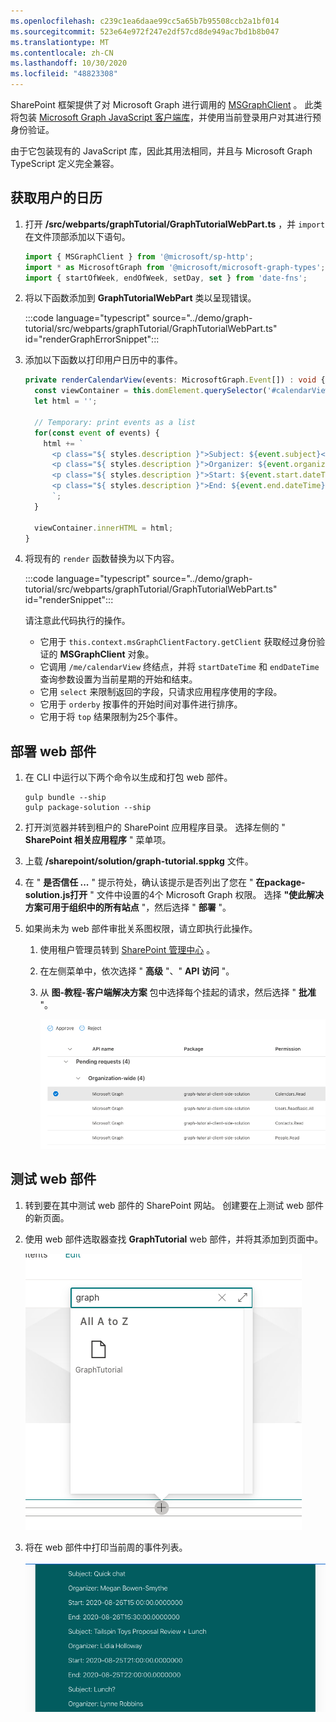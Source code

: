 ```yaml
---
ms.openlocfilehash: c239c1ea6daae99cc5a65b7b95508ccb2a1bf014
ms.sourcegitcommit: 523e64e972f247e2df57cd8de949ac7bd1b8b047
ms.translationtype: MT
ms.contentlocale: zh-CN
ms.lasthandoff: 10/30/2020
ms.locfileid: "48823308"
---
```

<!-- markdownlint-disable MD002 MD041 -->

SharePoint 框架提供了对 Microsoft Graph 进行调用的 [MSGraphClient](https://docs.microsoft.com/javascript/api/sp-http/msgraphclient?view=sp-typescript-latest) 。 此类将包装 [Microsoft Graph JavaScript 客户端库](https://github.com/microsoftgraph/msgraph-sdk-javascript)，并使用当前登录用户对其进行预身份验证。

由于它包装现有的 JavaScript 库，因此其用法相同，并且与 Microsoft Graph TypeScript 定义完全兼容。

## <a name="get-the-users-calendar"></a>获取用户的日历

1. 打开 **/src/webparts/graphTutorial/GraphTutorialWebPart.ts** ，并 `import` 在文件顶部添加以下语句。

    ```typescript
    import { MSGraphClient } from '@microsoft/sp-http';
    import * as MicrosoftGraph from '@microsoft/microsoft-graph-types';
    import { startOfWeek, endOfWeek, setDay, set } from 'date-fns';
    ```

1. 将以下函数添加到 **GraphTutorialWebPart** 类以呈现错误。

    :::code language="typescript" source="../demo/graph-tutorial/src/webparts/graphTutorial/GraphTutorialWebPart.ts" id="renderGraphErrorSnippet":::

1. 添加以下函数以打印用户日历中的事件。

    ```typescript
    private renderCalendarView(events: MicrosoftGraph.Event[]) : void {
      const viewContainer = this.domElement.querySelector('#calendarView');
      let html = '';

      // Temporary: print events as a list
      for(const event of events) {
        html += `
          <p class="${ styles.description }">Subject: ${event.subject}</p>
          <p class="${ styles.description }">Organizer: ${event.organizer.emailAddress.name}</p>
          <p class="${ styles.description }">Start: ${event.start.dateTime}</p>
          <p class="${ styles.description }">End: ${event.end.dateTime}</p>
          `;
      }

      viewContainer.innerHTML = html;
    }
    ```

1. 将现有的 `render` 函数替换为以下内容。

    :::code language="typescript" source="../demo/graph-tutorial/src/webparts/graphTutorial/GraphTutorialWebPart.ts" id="renderSnippet":::

    请注意此代码执行的操作。

    - 它用于 `this.context.msGraphClientFactory.getClient` 获取经过身份验证的 **MSGraphClient** 对象。
    - 它调用 `/me/calendarView` 终结点，并将 `startDateTime` 和 `endDateTime` 查询参数设置为当前星期的开始和结束。
    - 它用 `select` 来限制返回的字段，只请求应用程序使用的字段。
    - 它用于 `orderby` 按事件的开始时间对事件进行排序。
    - 它用于将 `top` 结果限制为25个事件。

## <a name="deploy-the-web-part"></a>部署 web 部件

1. 在 CLI 中运行以下两个命令以生成和打包 web 部件。

    ```Shell
    gulp bundle --ship
    gulp package-solution --ship
    ```

1. 打开浏览器并转到租户的 SharePoint 应用程序目录。 选择左侧的 " **SharePoint 相关应用程序** " 菜单项。

1. 上载 **/sharepoint/solution/graph-tutorial.sppkg** 文件。

1. 在 " **是否信任 ...** " 提示符处，确认该提示是否列出了您在 " **在package-solution.js打开** " 文件中设置的4个 Microsoft Graph 权限。 选择 **"使此解决方案可用于组织中的所有站点** "，然后选择 " **部署** "。

1. 如果尚未为 web 部件审批关系图权限，请立即执行此操作。

    1. 使用租户管理员转到 [SharePoint 管理中心](https://admin.microsoft.com/sharepoint?page=classicfeatures&modern=true) 。

    1. 在左侧菜单中，依次选择 " **高级** "、" **API 访问** "。

    1. 从 **图-教程-客户端解决方案** 包中选择每个挂起的请求，然后选择 " **批准** "。

        ![SharePoint 管理中心的 API 访问页面的屏幕截图](images/api-access.png)

## <a name="test-the-web-part"></a>测试 web 部件

1. 转到要在其中测试 web 部件的 SharePoint 网站。 创建要在上测试 web 部件的新页面。

1. 使用 web 部件选取器查找 **GraphTutorial** web 部件，并将其添加到页面中。

    ![Web 部件选取器中的 GraphTutorial web 部件的屏幕截图](images/add-web-part.png)

1. 将在 web 部件中打印当前周的事件列表。

    ![显示事件列表的 web 部件的屏幕截图](images/calendar-list.png)
